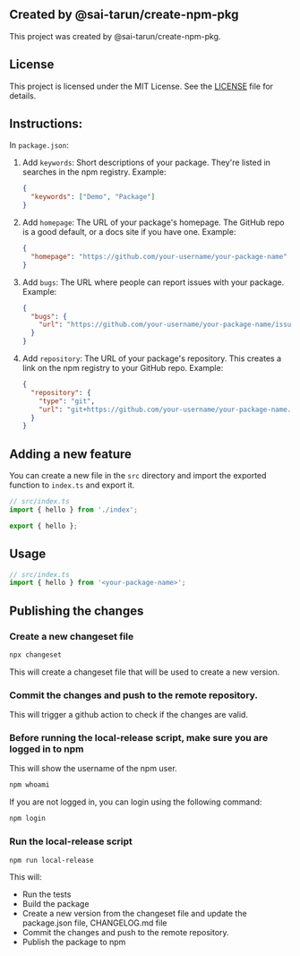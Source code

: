 ## Created by @sai-tarun/create-npm-pkg

This project was created by @sai-tarun/create-npm-pkg.

## License

This project is licensed under the MIT License. See the [LICENSE](LICENSE) file for details.

## Instructions:

In `package.json`:

1. Add `keywords`: Short descriptions of your package. They're listed in searches in the npm registry.
   Example:

   ```json
   {
     "keywords": ["Demo", "Package"]
   }
   ```

2. Add `homepage`: The URL of your package's homepage. The GitHub repo is a good default, or a docs site if you have one.
   Example:

   ```json
   {
     "homepage": "https://github.com/your-username/your-package-name"
   }
   ```

3. Add `bugs`: The URL where people can report issues with your package.
   Example:

   ```json
   {
     "bugs": {
       "url": "https://github.com/your-username/your-package-name/issues"
     }
   }
   ```

4. Add `repository`: The URL of your package's repository. This creates a link on the npm registry to your GitHub repo.
   Example:
   ```json
   {
     "repository": {
       "type": "git",
       "url": "git+https://github.com/your-username/your-package-name.git"
     }
   }
   ```

## Adding a new feature

You can create a new file in the `src` directory and import the exported function to `index.ts` and export it.

```ts
// src/index.ts
import { hello } from './index';

export { hello };
```

## Usage

```ts
// src/index.ts
import { hello } from '<your-package-name>';
```

## Publishing the changes

### Create a new changeset file

```bash
npx changeset
```

This will create a changeset file that will be used to create a new version.

### Commit the changes and push to the remote repository.

This will trigger a github action to check if the changes are valid.

### Before running the local-release script, make sure you are logged in to npm

This will show the username of the npm user.

```bash
npm whoami
```

If you are not logged in, you can login using the following command:

```bash
npm login
```

### Run the local-release script

```bash
npm run local-release
```

This will:

- Run the tests
- Build the package
- Create a new version from the changeset file and update the package.json file, CHANGELOG.md file
- Commit the changes and push to the remote repository.
- Publish the package to npm
